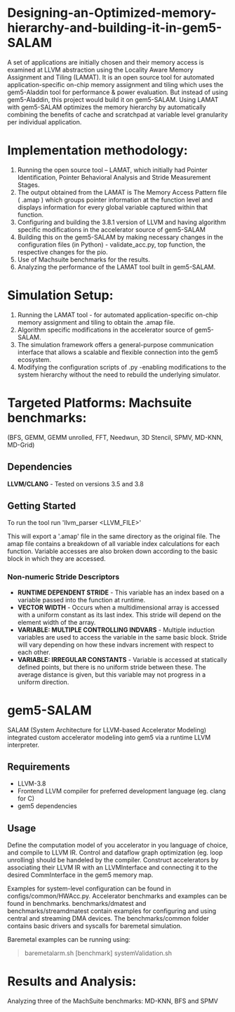 # Designing-an-Optimized-memory-hierarchy-and-building-it-in-gem5-SALAM
A set of applications are initially chosen and their memory access is examined at LLVM abstraction using the Locality Aware Memory Assignment and Tiling (LAMAT). It is an open source tool for automated application-specific on-chip memory assignment and tiling which uses the gem5-Aladdin tool for performance &amp; power evaluation. But instead of using gem5-Aladdin, this project would build it on gem5-SALAM. Using LAMAT with gem5-SALAM optimizes the memory hierarchy by automatically combining the benefits of cache and scratchpad at variable level granularity per individual application.

# Implementation methodology: 
1. Running the open source tool – LAMAT, which initially had Pointer Identification, Pointer Behavioral Analysis and Stride Measurement Stages.
2. The output obtained from the LAMAT is The Memory Access Pattern file ( .amap ) which groups pointer information at the function level and displays information for every global variable captured within that function.
3. Configuring and building the 3.8.1 version of LLVM and having algorithm specific modifications in the accelerator source of gem5-SALAM
4. Building this on the gem5-SALAM by making necessary changes in the configuration files (in Python) - validate_acc.py, top function, the respective changes for the pio.
5. Use of Machsuite benchmarks for the results.
6. Analyzing the performance of the LAMAT tool built in gem5-SALAM.

# Simulation Setup: 
1. Running the LAMAT tool - for automated application-specific on-chip memory assignment and tiling to obtain the .amap file.
2. Algorithm specific modifications in the accelerator source of gem5-SALAM.
3. The simulation framework offers a general-purpose communication interface that allows a scalable and flexible connection into the gem5 ecosystem. 
4. Modifying the configuration scripts of .py -enabling modifications to the system hierarchy without the need to rebuild the underlying simulator.

# Targeted Platforms: Machsuite benchmarks:
(BFS, GEMM, GEMM unrolled, FFT, Needwun, 3D Stencil, SPMV, MD-KNN, MD-Grid)

## Dependencies

**LLVM/CLANG** - Tested on versions 3.5 and 3.8

## Getting Started

To run the tool run 'llvm\_parser <LLVM\_FILE>'

This will export a '.amap' file in the same directory as the original file. The amap file
contains a breakdown of all variable index calculations for each function. Variable accesses
are also broken down according to the basic block in which they are accessed. 

### Non-numeric Stride Descriptors

* **RUNTIME DEPENDENT STRIDE** - This variable has an index based on a variable passed into the function
    at runtime.
* **VECTOR WIDTH** - Occurs when a multidimensional array is accessed with a uniform constant as its last
    index. This stride will depend on the element width of the array.
* **VARIABLE: MULTIPLE CONTROLLING INDVARS** - Multiple induction variables are used to access the variable
    in the same basic block. Stride will vary depending on how these indvars increment with respect to each
    other.
* **VARIABLE: IRREGULAR CONSTANTS** - Variable is accessed at statically defined points, but there is no uniform
    stride between these. The average distance is given, but this variable may not progress in a uniform direction.
    
# gem5-SALAM #

SALAM (System Architecture for LLVM-based Accelerator Modeling) integrated custom accelerator modeling into gem5 via a runtime LLVM interpreter.

## Requirements ##
- LLVM-3.8
- Frontend LLVM compiler for preferred development language (eg. clang for C)
- gem5 dependencies

## Usage ##
Define the computation model of you accelerator in you language of choice, and compile to LLVM IR. Control and dataflow graph optimization (eg. loop unrolling) should be handeled by the compiler. Construct accelerators by associating their LLVM IR with an LLVMInterface and connecting it to the desired CommInterface in the gem5 memory map.

Examples for system-level configuration can be found in configs/common/HWAcc.py.
Accelerator benchmarks and examples can be found in benchmarks. benchmarks/dmatest and benchmarks/streamdmatest contain examples for configuring and using central and streaming DMA devices.
The benchmarks/common folder contains basic drivers and syscalls for baremetal simulation.

Baremetal examples can be running using:
> baremetalarm.sh [benchmark] 
> systemValidation.sh

# Results and Analysis: 
Analyzing three of the MachSuite benchmarks: MD-KNN, BFS and  SPMV

